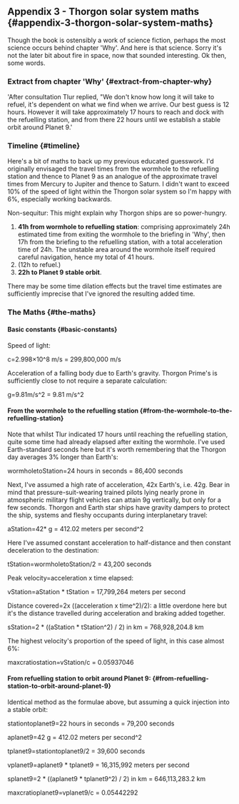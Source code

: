 ## Appendix 3 - Thorgon solar system maths {#appendix-3-thorgon-solar-system-maths}

Though the book is ostensibly a work of science fiction, perhaps the most science occurs behind chapter &#039;Why&#039;. And here is that science. Sorry it&#039;s not the later bit about fire in space, now that sounded interesting. Ok then, some words.

### Extract from chapter &#039;Why&#039; {#extract-from-chapter-why}

&#039;After consultation Tlur replied, &quot;We don&#039;t know how long it will take to refuel, it&#039;s dependent on what we find when we arrive. Our best guess is 12 hours. However it will take approximately 17 hours to reach and dock with the refuelling station, and from there 22 hours until we establish a stable orbit around Planet 9.&#039;

### Timeline {#timeline}

Here&#039;s a bit of maths to back up my previous educated guesswork. I&#039;d originally envisaged the travel times from the wormhole to the refuelling station and thence to Planet 9 as an analogue of the approximate travel times from Mercury to Jupiter and thence to Saturn. I didn&#039;t want to exceed 10% of the speed of light within the Thorgon solar system so I&#039;m happy with 6%, especially working backwards.

Non-sequitur: This might explain why Thorgon ships are so power-hungry.

1.  **41h from wormhole to refuelling station**: comprising approximately 24h estimated time from exiting the wormhole to the briefing in &#039;Why&#039;, then 17h from the briefing to the refuelling station, with a total acceleration time of 24h. The unstable area around the wormhole itself required careful navigation, hence my total of 41 hours.
2.  (12h to refuel.)
3.  **22h to Planet 9 stable orbit**.

There may be some time dilation effects but the travel time estimates are sufficiently imprecise that I&#039;ve ignored the resulting added time.

### The Maths {#the-maths}

#### Basic constants {#basic-constants}

Speed of light:

c=2.998×10^8 m/s = 299,800,000 m/s

Acceleration of a falling body due to Earth&#039;s gravity. Thorgon Prime&#039;s is sufficiently close to not require a separate calculation:

g=9.81m/s^2 = 9.81 m/s^2

#### From the wormhole to the refuelling station {#from-the-wormhole-to-the-refuelling-station}

Note that whilst Tlur indicated 17 hours until reaching the refuelling station, quite some time had already elapsed after exiting the wormhole. I&#039;ve used Earth-standard seconds here but it&#039;s worth remembering that the Thorgon day averages 3% longer than Earth&#039;s:

wormholetoStation=24 hours in seconds = 86,400 seconds

Next, I&#039;ve assumed a high rate of acceleration, 42x Earth&#039;s, i.e. 42g. Bear in mind that pressure-suit-wearing trained pilots lying nearly prone in atmospheric military flight vehicles can attain 9g vertically, but only for a few seconds. Thorgon and Earth star ships have gravity dampers to protect the ship, systems and fleshy occupants during interplanetary travel:

aStation=42* g = 412.02 meters per second^2

Here I&#039;ve assumed constant acceleration to half-distance and then constant deceleration to the destination:

tStation=wormholetoStation/2 = 43,200 seconds

Peak velocity=acceleration x time elapsed:

vStation=aStation * tStation = 17,799,264 meters per second

Distance covered=2x ((acceleration x time^2)/2): a little overdone here but it&#039;s the distance travelled during acceleration and braking added together.

sStation=2 * ((aStation * tStation^2) / 2) in km = 768,928,204.8 km

The highest velocity&#039;s proportion of the speed of light, in this case almost 6%:

maxcratiostation=vStation/c = 0.05937046

#### From refuelling station to orbit around Planet 9: {#from-refuelling-station-to-orbit-around-planet-9}

Identical method as the formulae above, but assuming a quick injection into a stable orbit:

stationtoplanet9=22 hours in seconds = 79,200 seconds

aplanet9=42 g = 412.02 meters per second^2

tplanet9=stationtoplanet9/2 = 39,600 seconds

vplanet9=aplanet9 * tplanet9 = 16,315,992 meters per second

splanet9=2 * ((aplanet9 * tplanet9^2) / 2) in km = 646,113,283.2 km

maxcratioplanet9=vplanet9/c = 0.05442292